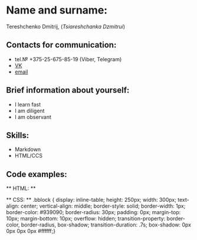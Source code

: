 # Name and surname:
Tereshchenko Dmitrij, (*Tsiareshchanka Dzmitrui*)
## Contacts for communication:
+ tel.№ +375-25-675-85-19 (Viber, Telegram)
+ [VK](https://vk.com/id52068784)
+ [email](https://0000egik@gmail.com)
## Brief information about yourself:
+ I learn fast
+ I am diligent
+ I am observant
## Skills:
+ Markdown
+ HTML/CCS
## Code examples:
** HTML: **
 <head> 
 <title>Новости, статьи и рекомендации сайта(2021)-Greendekor.by, Гриндекор.бай</title>
  <meta charset="utf-8"/>
  <meta name="viewport" content="width=1050"/>
   <meta http-equiv="pragma" content="no-cache"/>
    <meta name ="robots" content = "index,follow"/>
     <meta name="keywords" content="Новости, статьи и актуальная информация гриндекор"/>
      <meta name="description" content="Рекомендации по посадке плодовых деревьев Грин декор, greendekor"/>
       <link rel="shortcut icon" href="images/forest2.png"/>
        <link href="/css/style1.css" type="text/css" rel="stylesheet"/>
		 <link rel="icon" type="image/ico" href="images/forest2.ico"/>
 </head>
** CSS: **
.bblock {
     display: inline-table;
     height: 250px;
	 width: 300px;
     text-align: center;
     vertical-align: middle;
	 border-style: solid;
	 border-width: 1px;
	 border-color: #939090;
	 border-radius: 30px;
	 padding: 0px;
	 margin-top: 10px;
	 margin-bottom: 10px;
	 overflow: hidden;
	 transition-property: border-color, border-radius, box-shadow;
	 transition-duration: .7s;
	 box-shadow: 0px 0px 0px 0px #ffffff;}
